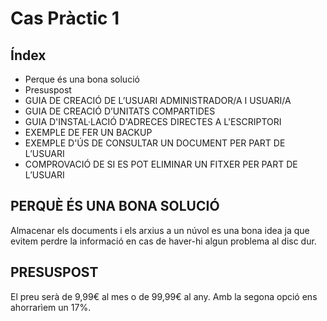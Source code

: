 # Cas Pràctic 1

## Índex

- Perque és una bona solució
- Presuspost
- GUIA DE CREACIÓ DE L’USUARI ADMINISTRADOR/A I USUARI/A
- GUIA DE CREACIÓ D’UNITATS COMPARTIDES
- GUIA D'INSTAL·LACIÓ D'ADRECES DIRECTES A L'ESCRIPTORI
- EXEMPLE DE FER UN BACKUP
- EXEMPLE D'ÚS DE CONSULTAR UN DOCUMENT PER PART DE L’USUARI
- COMPROVACIÓ DE SI ES POT ELIMINAR UN FITXER PER PART DE L’USUARI

## PERQUÈ ÉS UNA BONA SOLUCIÓ

Almacenar els documents i els arxius a un núvol es una bona idea ja que evitem perdre la
informació en cas de haver-hi algun problema al disc dur.

## PRESUSPOST

El preu serà de 9,99€ al mes o de 99,99€ al any.
Amb la segona opció ens ahorrarìem un 17%.

